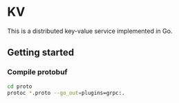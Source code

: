 # KV

This is a distributed key-value service implemented in Go.

## Getting started

### Compile protobuf

```bash
cd proto
protoc *.proto --go_out=plugins=grpc:.
```